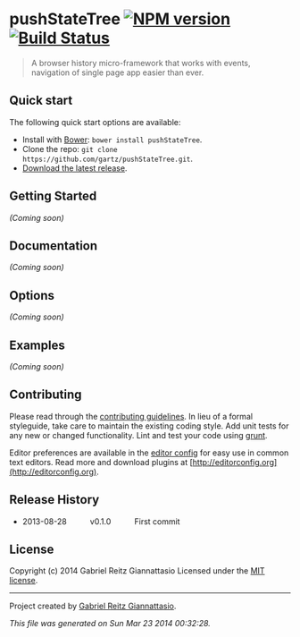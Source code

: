 # pushStateTree [![NPM version](https://badge.fury.io/js/pushStateTree.png)](http://badge.fury.io/js/pushStateTree)  [![Build Status](true.png)](true)

> A browser history micro-framework that works with events, navigation of single page app easier than ever.

## Quick start

The following quick start options are available:

* Install with [Bower](http://bower.io): `bower install pushStateTree`.
* Clone the repo: `git clone https://github.com/gartz/pushStateTree.git`.
* [Download the latest release](https://github.com/gartz/pushStateTree/archive/master.zip).


## Getting Started
_(Coming soon)_

## Documentation

_(Coming soon)_


## Options

_(Coming soon)_


## Examples

_(Coming soon)_


## Contributing

Please read through the [contributing guidelines](CONTRIBUTING.md). In lieu of a formal styleguide, take care to maintain the existing coding style. Add unit tests for any new or changed functionality. Lint and test your code using [grunt](http://gruntjs.com/).

Editor preferences are available in the [editor config](.editorconfig) for easy use in common text editors. Read more and download plugins at [http://editorconfig.org](http://editorconfig.org).


## Release History

 * 2013-08-28   v0.1.0   First commit


## License
Copyright (c) 2014 Gabriel Reitz Giannattasio
Licensed under the [MIT license](LICENSE-MIT).


***

Project created by [Gabriel Reitz Giannattasio](https://gartz.com.br).

_This file was generated on Sun Mar 23 2014 00:32:28._
